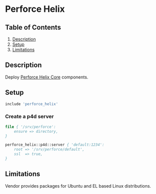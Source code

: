 # Perforce Helix

## Table of Contents

1. [Description](#description)
1. [Setup](#setup)
1. [Limitations](#limitations)

## Description

Deploy [Perforce Helix Core](https://www.perforce.com/products/helix-core)
components.

## Setup

```pp
include 'perforce_helix'
```

### Create a p4d server

```pp
file { '/srv/perforce':
    ensure => directory,
}

perforce_helix::p4d::server { 'default:1234':
    root => '/srv/perforce/default',
    ssl  => true,
}
```

## Limitations

Vendor provides packages for Ubuntu and EL based Linux distributions.
